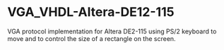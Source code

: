 # VGA_VHDL-Altera-DE12-115
VGA protocol implementation for Altera DE2-115 using PS/2 keyboard to move and to control the size of a rectangle on the screen.

